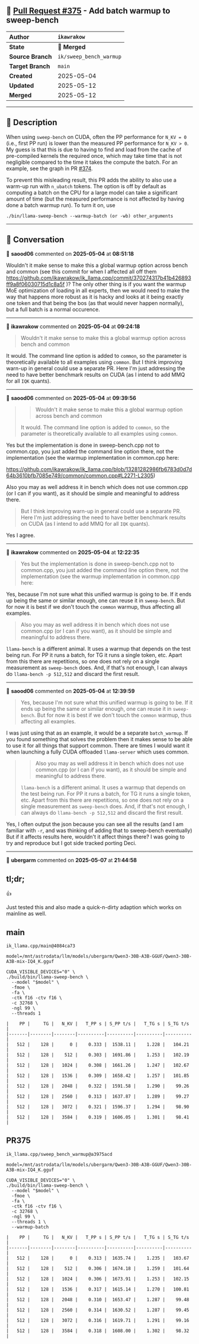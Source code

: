 ## 🔀 [Pull Request #375](https://github.com/ikawrakow/ik_llama.cpp/pull/375) - Add batch warmup to sweep-bench

| **Author** | `ikawrakow` |
| :--- | :--- |
| **State** | 🔀 **Merged** |
| **Source Branch** | `ik/sweep_bench_warmup` |
| **Target Branch** | `main` |
| **Created** | 2025-05-04 |
| **Updated** | 2025-05-12 |
| **Merged** | 2025-05-12 |

---

## 📄 Description

When using `sweep-bench` on CUDA, often the PP performance for `N_KV = 0` (i.e., first PP run) is lower than the measured PP performance for `N_KV > 0`. My guess is that this is due to having to find and load from the cache of pre-compiled kernels the required once, which may take time that is not negligible compared to the time it takes the compute the batch. For an example, see the graph in PR [#374](https://github.com/ikawrakow/ik_llama.cpp/issues/374).

To prevent this misleading result, this PR adds the ability to also use a warm-up run with `n_ubatch` tokens.  The option is off by default as computing a batch on the CPU for a large model can take a significant amount of time (but the measured performance is not affected by having done a batch warmup run). To turn it on, use
```
./bin/llama-sweep-bench --warmup-batch (or -wb) other_arguments
```

---

## 💬 Conversation

👤 **saood06** commented on **2025-05-04** at **08:51:18**

Wouldn't it make sense to make this a global warmup option across bench and common (see this commit for when I affected all off them https://github.com/ikawrakow/ik_llama.cpp/commit/370274317b41b426893ff9a8f06030715d1c8a5f )? The only other thing is if you want the warmup MoE optimization of loading in all experts, then we would need to make the way that happens more robust as it is hacky and looks at it being exactly one token and that being the bos (as that would never happen normally), but a full batch is a normal occurence.

---

👤 **ikawrakow** commented on **2025-05-04** at **09:24:18**

> Wouldn't it make sense to make this a global warmup option across bench and common

It would. The command line option is added to `common`, so the parameter is theoretically available to all examples using `common`. But I think improving warn-up in general could use a separate PR. Here I'm just addressing the need to have better benchmark results on CUDA (as I intend to add MMQ for all `IQK` quants).

---

👤 **saood06** commented on **2025-05-04** at **09:39:56**

> > Wouldn't it make sense to make this a global warmup option across bench and common
> 
> It would. The command line option is added to `common`, so the parameter is theoretically available to all examples using `common`. 

Yes but the implementation is done in sweep-bench.cpp not to common.cpp, you just added the command line option there, not the implementation (see the warmup implementation in common.cpp here: 

https://github.com/ikawrakow/ik_llama.cpp/blob/13281282986fb6783d0d7d64b3610bfb7085e749/common/common.cpp#L2271-L2305)

Also you may as well address it in bench which does not use common.cpp (or I can if you want), as it should be simple and meaningful to address there.

>But I think improving warn-up in general could use a separate PR. Here I'm just addressing the need to have better benchmark results on CUDA (as I intend to add MMQ for all `IQK` quants).

Yes I agree.

---

👤 **ikawrakow** commented on **2025-05-04** at **12:22:35**

> Yes but the implementation is done in sweep-bench.cpp not to common.cpp, you just added the command line option there, not the implementation (see the warmup implementation in common.cpp here:

Yes, because I'm not sure what this unified warmup is going to be. If it ends up being the same or similar enough, one can reuse it in `sweep-bench`. But for now it is best if we don't touch the `common` warmup, thus affecting all examples.

> Also you may as well address it in bench which does not use common.cpp (or I can if you want), as it should be simple and meaningful to address there.

`llama-bench` is a different animal. It uses a warmup that depends on the test being run. For PP it runs a batch, for TG it runs a single token, etc. Apart from this there are repetitions, so one does not rely on a single measurement as `sweep-bench` does.  And, if that's not enough, I can always do `llama-bench -p 512,512` and discard the first result.

---

👤 **saood06** commented on **2025-05-04** at **12:39:59**

> Yes, because I'm not sure what this unified warmup is going to be. If it ends up being the same or similar enough, one can reuse it in `sweep-bench`. But for now it is best if we don't touch the `common` warmup, thus affecting all examples.

I was just using that as an example, it would be a separate `batch_warmup`. If you found something that solves the problem then it makes sense to be able to use it for all things that support common. There are times I would want it when launching a fully CUDA offloaded `llama-server` which uses common.

> > Also you may as well address it in bench which does not use common.cpp (or I can if you want), as it should be simple and meaningful to address there.
> 
> `llama-bench` is a different animal. It uses a warmup that depends on the test being run. For PP it runs a batch, for TG it runs a single token, etc. Apart from this there are repetitions, so one does not rely on a single measurement as `sweep-bench` does. And, if that's not enough, I can always do `llama-bench -p 512,512` and discard the first result.

Yes, I often output the json because you can see all the results (and I am familiar with `-r`, and was thinking of adding that to sweep-bench eventually) But if it affects results here, wouldn't it affect things there? I was going to try and reproduce but I got side tracked porting Deci.

---

👤 **ubergarm** commented on **2025-05-07** at **21:44:58**

## tl;dr;
:+1: 

Just tested this and also made a quick-n-dirty adaption which works on mainline as well.

## main
`ik_llama.cpp/main@4084ca73`
```
model=/mnt/astrodata/llm/models/ubergarm/Qwen3-30B-A3B-GGUF/Qwen3-30B-A3B-mix-IQ4_K.gguf

CUDA_VISIBLE_DEVICES="0" \
./build/bin/llama-sweep-bench \
  --model "$model" \
  -fmoe \
  -fa \
  -ctk f16 -ctv f16 \
  -c 32768 \
  -ngl 99 \
  --threads 1

|    PP |     TG |   N_KV |   T_PP s | S_PP t/s |   T_TG s | S_TG t/s |
|-------|--------|--------|----------|----------|----------|----------|
|   512 |    128 |      0 |    0.333 |  1538.11 |    1.228 |   104.21 |
|   512 |    128 |    512 |    0.303 |  1691.86 |    1.253 |   102.19 |
|   512 |    128 |   1024 |    0.308 |  1661.26 |    1.247 |   102.67 |
|   512 |    128 |   1536 |    0.309 |  1658.42 |    1.257 |   101.85 |
|   512 |    128 |   2048 |    0.322 |  1591.58 |    1.290 |    99.26 |
|   512 |    128 |   2560 |    0.313 |  1637.87 |    1.289 |    99.27 |
|   512 |    128 |   3072 |    0.321 |  1596.37 |    1.294 |    98.90 |
|   512 |    128 |   3584 |    0.319 |  1606.05 |    1.301 |    98.41 |
```

## PR375
`ik_llama.cpp/sweep_bench_warmup@a3975acd`
```
model=/mnt/astrodata/llm/models/ubergarm/Qwen3-30B-A3B-GGUF/Qwen3-30B-A3B-mix-IQ4_K.gguf

CUDA_VISIBLE_DEVICES="0" \
./build/bin/llama-sweep-bench \
  --model "$model" \
  -fmoe \
  -fa \
  -ctk f16 -ctv f16 \
  -c 32768 \
  -ngl 99 \
  --threads 1 \
  --warmup-batch

|    PP |     TG |   N_KV |   T_PP s | S_PP t/s |   T_TG s | S_TG t/s |
|-------|--------|--------|----------|----------|----------|----------|
|   512 |    128 |      0 |    0.313 |  1635.74 |    1.235 |   103.67 |
|   512 |    128 |    512 |    0.306 |  1674.18 |    1.259 |   101.64 |
|   512 |    128 |   1024 |    0.306 |  1673.91 |    1.253 |   102.15 |
|   512 |    128 |   1536 |    0.317 |  1615.14 |    1.270 |   100.81 |
|   512 |    128 |   2048 |    0.310 |  1653.47 |    1.287 |    99.48 |
|   512 |    128 |   2560 |    0.314 |  1630.52 |    1.287 |    99.45 |
|   512 |    128 |   3072 |    0.316 |  1619.71 |    1.291 |    99.16 |
|   512 |    128 |   3584 |    0.318 |  1608.00 |    1.302 |    98.32 |
```